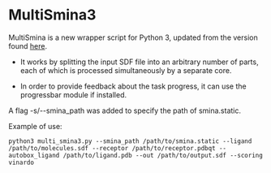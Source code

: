 # MultiSmina3
MultiSmina is a new wrapper script for Python 3, updated from the version found [here](https://sourceforge.net/projects/smina/files/).

- It works by splitting the input SDF file into an arbitrary number of parts, each of which is processed simultaneously by a separate core.
  
- In order to provide feedback about the task progress, it can use the progressbar module if installed.

A flag -s/--smina_path was added to specify the path of smina.static.

Example of use:
```
python3 multi_smina3.py --smina_path /path/to/smina.static --ligand /path/to/molecules.sdf --receptor /path/to/receptor.pdbqt --autobox_ligand /path/to/ligand.pdb --out /path/to/output.sdf --scoring vinardo 
```
